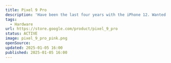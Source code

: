 ```yaml
---
title: Pixel 9 Pro
description: 'Have been the last four years with the iPhone 12. Wanted to go back to the roots. With the most pinkish case. Post will follow.'
tags:
  - Hardware
url: https://store.google.com/product/pixel_9_pro
status: ACTIVE
image: pixel_9_pro_pink.png
openSource:
updated: 2025-01-05 16:00
published: 2025-01-05 16:00
---
```

